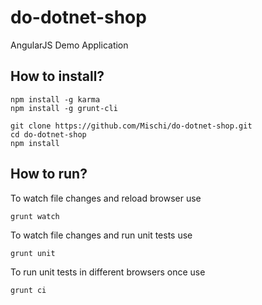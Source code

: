 do-dotnet-shop
==============

AngularJS Demo Application


## How to install?

	npm install -g karma
	npm install -g grunt-cli

	git clone https://github.com/Mischi/do-dotnet-shop.git
	cd do-dotnet-shop
	npm install


## How to run?

To watch file changes and reload browser use

	grunt watch

To watch file changes and run unit tests use

	grunt unit

To run unit tests in different browsers once use

	grunt ci
